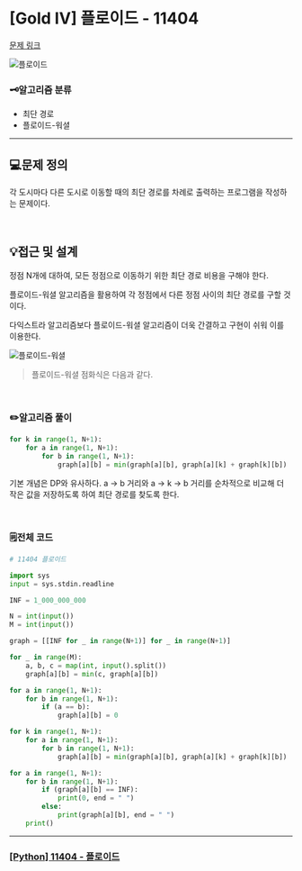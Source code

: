 # [Gold IV] 플로이드 - 11404 

[문제 링크](https://www.acmicpc.net/problem/11404)

![플로이드](https://github.com/user-attachments/assets/948d68df-bded-4e37-b934-95f5b46f5856)

### 🗝️알고리즘 분류
- 최단 경로
- 플로이드-워셜

---

## 💻문제 정의
각 도시마다 다른 도시로 이동할 때의 최단 경로를 차례로 출력하는 프로그램을 작성하는 문제이다.

<br>

## 💡접근 및 설계
정점 N개에 대하여, 모든 정점으로 이동하기 위한 최단 경로 비용을 구해야 한다.

플로이드-워셜 알고리즘을 활용하여 각 정점에서 다른 정점 사이의 최단 경로를 구할 것이다.

다익스트라 알고리즘보다 플로이드-워셜 알고리즘이 더욱 간결하고 구현이 쉬워 이를 이용한다.

![플로이드-워셜](https://github.com/user-attachments/assets/5d2e2574-c068-4895-aed5-e2bc3fde45ea)

>플로이드-워셜 점화식은 다음과 같다.

<br>

### ✏️알고리즘 풀이

``` python
for k in range(1, N+1):
    for a in range(1, N+1):
        for b in range(1, N+1):
            graph[a][b] = min(graph[a][b], graph[a][k] + graph[k][b])
```

기본 개념은 DP와 유사하다. a -> b 거리와 a -> k -> b 거리를 순차적으로 비교해 더 작은 값을 저장하도록 하여 최단 경로를 찾도록 한다.

<br>

### 🗒️전체 코드

``` python
# 11404 플로이드

import sys
input = sys.stdin.readline

INF = 1_000_000_000

N = int(input())
M = int(input())

graph = [[INF for _ in range(N+1)] for _ in range(N+1)]

for _ in range(M):
    a, b, c = map(int, input().split())
    graph[a][b] = min(c, graph[a][b])

for a in range(1, N+1):
    for b in range(1, N+1):
        if (a == b):
            graph[a][b] = 0

for k in range(1, N+1):
    for a in range(1, N+1):
        for b in range(1, N+1):
            graph[a][b] = min(graph[a][b], graph[a][k] + graph[k][b])

for a in range(1, N+1):
    for b in range(1, N+1):
        if (graph[a][b] == INF):
            print(0, end = " ")
        else:
            print(graph[a][b], end = " ")
    print()
```

---

### [[Python] 11404 - 플로이드](https://do-heewan.tistory.com/150)